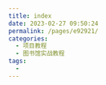 ```yaml
---
title: index
date: 2023-02-27 09:50:24
permalink: /pages/e92921/
categories:
  - 项目教程
  - 图书馆实战教程
tags:
  - 
---
```

